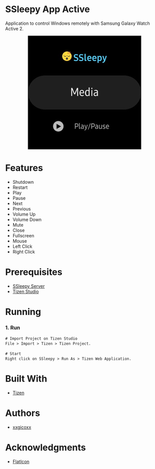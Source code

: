 # SSleepy App Active
Application to control Windows remotely with Samsung Galaxy Watch Active 2.

<p align="center">
  <img src="assets/imgs/sslepy.jpg">
</p>

# Features
* Shutdown
* Restart
* Play
* Pause
* Next
* Previous
* Volume Up
* Volume Down
* Mute
* Close
* Fullscreen
* Mouse
* Left Click
* Right Click

# Prerequisites
* [SSleepy Server](https://github.com/xxgicoxx/ssleepy-server)
* [Tizen Studio](https://developer.tizen.org/development/tizen-studio/download)

# Running
### 1. Run
````
# Import Project on Tizen Studio
File > Import > Tizen > Tizen Project.

# Start
Right click on SSleepy > Run As > Tizen Web Application.
````

# Built With
* [Tizen](https://docs.tizen.org/application/web/index)

# Authors
* [xxgicoxx](https://github.com/xxgicoxx)

# Acknowledgments
* [FlatIcon](https://www.flaticon.com/)